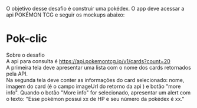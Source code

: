 O objetivo desse desafio é construir uma pokédex. O app deve acessar a api POKÉMON TCG e seguir os mockups abaixo:

# Pok-clic
Sobre o desafio     
A api para consulta é https://api.pokemontcg.io/v1/cards?count=20   
A primeira tela deve apresentar uma lista com o nome dos cards retornados pela API.   
Na segunda tela deve conter as informações do card selecionado: nome, 
imagem do card (é o campo imageUrl do retorno da api ) e botão "more info". 
Quando o botão "More info" for selecionado, apresentar um alert com o texto: 
"Esse pokémon possui xx de HP e seu número da pokédex é xx."     

